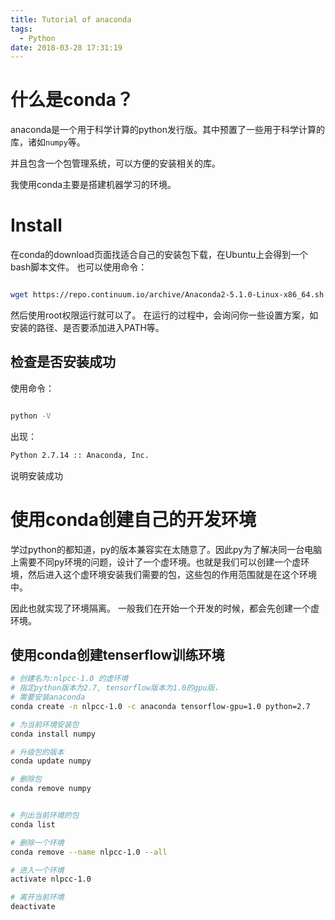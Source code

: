 ```yaml
---
title: Tutorial of anaconda
tags:
  - Python
date: 2018-03-28 17:31:19
---
```



# 什么是conda？

anaconda是一个用于科学计算的python发行版。其中预置了一些用于科学计算的库，诸如`numpy`等。

并且包含一个包管理系统，可以方便的安装相关的库。

我使用conda主要是搭建机器学习的环境。

# Install

在conda的download页面找适合自己的安装包下载，在Ubuntu上会得到一个bash脚本文件。
也可以使用命令：
```bash

wget https://repo.continuum.io/archive/Anaconda2-5.1.0-Linux-x86_64.sh
```

然后使用root权限运行就可以了。
在运行的过程中，会询问你一些设置方案，如安装的路径、是否要添加进入PATH等。

## 检查是否安装成功

使用命令：
```bash

python -V
```
出现：
```bash
Python 2.7.14 :: Anaconda, Inc.
```
说明安装成功

# 使用conda创建自己的开发环境

学过python的都知道，py的版本兼容实在太随意了。因此py为了解决同一台电脑上需要不同py环境的问题，设计了一个虚环境。也就是我们可以创建一个虚环境，然后进入这个虚环境安装我们需要的包，这些包的作用范围就是在这个环境中。

因此也就实现了环境隔离。
一般我们在开始一个开发的时候，都会先创建一个虚环境。

## 使用conda创建tenserflow训练环境

```bash
# 创建名为:nlpcc-1.0 的虚环境
# 指定python版本为2.7, tensorflow版本为1.0的gpu版，
# 需要安装anaconda
conda create -n nlpcc-1.0 -c anaconda tensorflow-gpu=1.0 python=2.7

# 为当前环境安装包
conda install numpy

# 升级包的版本
conda update numpy

# 删除包
conda remove numpy


# 列出当前环境的包
conda list

# 删除一个环境
conda remove --name nlpcc-1.0 --all

# 进入一个环境
activate nlpcc-1.0

# 离开当前环境
deactivate
```

